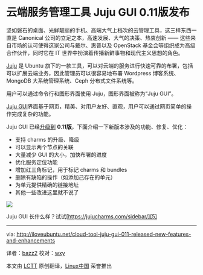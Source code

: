 云端服务管理工具 Juju GUI 0.11版发布
================================================================================
坚如磐石的桌面、光鲜靓丽的手机、高端大气上档次的云管理工具，这三样东西一直是 Canonical 公司的立足之本，高速发展、大气的决策、热衷创新 —— 这些来自市场的认可使得这家公司与戴尔、惠普以及 OpenStack 基金会等组织成为高级合作伙伴，同时它在 IT 世界中扮演着传播新鲜事物和现代主义思想的角色。

[Juju][2] 是 Ubuntu 旗下的一款工具，可以对云端的服务进行快速可靠的布署，包括可以扩展云端业务，因此管理员可以很容易地布署 Wordpress 博客系统、MongoDB 大系统管理系统、Ceph 分布式文件系统等。

用户可以通过命令行和图形界面使用 Juju，图形界面被称为“Juju GUI”。

[Juju GUI][3]界面基于网页，精美、对用户友好、直观，用户可以通过网页简单的操作完成复杂的功能。

Juju GUI 已经[升级到][4] **0.11版**，下面介绍一下新版本涉及的功能、修复、优化：

- 支持 charms 的升级、降级
- 可以显示两个节点的关联
- 大量减少 GUI 的大小，加快布署的进度
- 优化服务定位功能
- 增加红三角标记，用于标记 charms 和 bundles
- 删除有缺陷的操作（如添加己存在的单元）
- 为单元提供精确的链接地址
- 其他一些改进这里就不说了

![](http://iloveubuntu.net/pictures_me/juju%20gui%20011.png)

Juju GUI 长什么样？试试[https://jujucharms.com/sidebar/][5]

--------------------------------------------------------------------------------

via: http://iloveubuntu.net/cloud-tool-juju-gui-011-released-new-features-and-enhancements

译者：[bazz2](https://github.com/bazz2) 校对：[wxy](https://github.com/wxy)

本文由 [LCTT](https://github.com/LCTT/TranslateProject) 原创翻译，[Linux中国](http://linux.cn/) 荣誉推出

[1]:http://www.canonical.com/
[2]:https://juju.ubuntu.com/
[3]:https://launchpad.net/juju-gui
[4]:http://jujugui.wordpress.com/2013/10/18/0-11-0-juju-gui-release/
[5]:https://jujucharms.com/sidebar/
